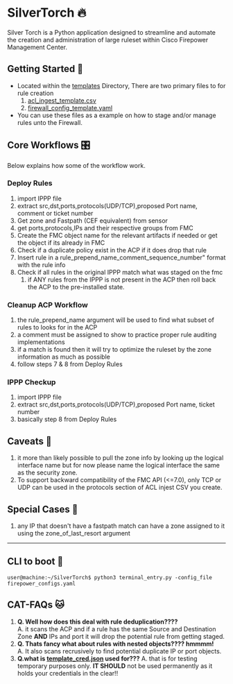 # SilverTorch 🔥
Silver Torch is a Python application designed to streamline and automate the creation and administration of large ruleset 
within Cisco Firepower Management Center.

## Getting Started 🌵
* Located within the [templates](templates) Directory, There are two primary files to for rule creation
  1. [acl_ingest_template.csv](templates%2Facl_ingest_template.csv)
  2. [firewall_config_template.yaml](templates%2Ffirewall_config_template.yaml)
* You can use these files as a example on how to stage and/or manage rules unto the Firewall.

## Core Workflows  🎛️
Below explains how some of the workflow work.
### Deploy Rules
1. import IPPP file
2. extract src,dst,ports,protocols(UDP/TCP),proposed Port name, comment or ticket number
3. Get zone and Fastpath (CEF equivalent) from sensor
4. get ports,protocols,IPs and their respective groups from FMC
5. Create the FMC object name for the relevant artifacts if needed or get the object if its already in FMC
6. Check if a duplicate policy exist in the ACP if it does drop that rule
7. Insert rule in a rule_prepend_name_comment_sequence_number" format with the rule info
8. Check if all rules in the original IPPP match what was staged on the fmc
   1. if ANY rules from the IPPP is not present in the ACP then roll back the ACP to the pre-installed state.

### Cleanup ACP Workflow
1. the rule_prepend_name argument will be used to find what subset of rules to looks for in the ACP
2.  a comment must be assigned to show to practice proper rule auditing implementations
3. if a match is found then it will try to optimize the ruleset by the zone information as much as possible
4. follow steps 7 & 8 from Deploy Rules

### IPPP Checkup
1. import IPPP file
2. extract src,dst,ports,protocols(UDP/TCP),proposed Port name, ticket number
3. basically step 8 from Deploy Rules

## Caveats 👀
1. it more than likely possible to pull the zone info by looking up the logical interface name but for now please name the logical interface the same as the security zone.
2.  To support backward compatibility of the FMC API (<=7.0), only TCP or UDP can be used in the protocols section of ACL injest CSV you create.

## Special Cases 🎍
1. any IP that doesn't have a fastpath match can have a zone assigned to it using the zone_of_last_resort argument

----------------

## CLI to boot 👢
```console
user@machine:~/SilverTorch$ python3 terminal_entry.py -config_file firepower_configs.yaml
```

## CAT-FAQs 🐱
1. **Q. Well how does this deal with rule deduplication????**  
A. it scans the ACP and if a rule has the same Source and Destination Zone **AND** IPs and port  it will drop the potential rule from getting staged.  
2. **Q. Thats fancy what about rules with nested objects???? hmmmm!**   
A. It also scans recrusively to find potential duplicate IP or port objects.  
3. **Q.what is [template_cred.json](templates%2Ftemplate_cred.json) used for???**
A. that is for testing temporary purposes only. **IT SHOULD** not be used permanently as it holds your credentials in the clear!!
